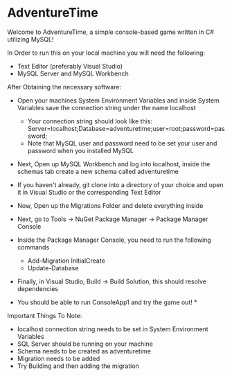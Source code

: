 # AdventureTime

Welcome to AdventureTime, a simple console-based game written in C# utilizing MySQL!

In Order to run this on your local machine you will need the following:
  - Text Editor (preferably Visual Studio)
  - MySQL Server and MySQL Workbench

After Obtaining the necessary software:
  - Open your machines System Environment Variables and inside System Variables save the connection string under the name localhost
      - Your connection string should look like this: Server=localhost;Database=adventuretime;user=root;password=password;
      - Note that MySQL user and password need to be set your user and password when you installed MySQL
  - Next, Open up MySQL Workbench and log into localhost, inside the schemas tab create a new schema called adventuretime
  - If you haven't already, git clone into a directory of your choice and open it in Visual  Studio or the corresponding Text Editor
  - Now, Open up the Migrations Folder and delete everything inside
  - Next, go to Tools -> NuGet Package Manager -> Package Manager Console
  - Inside the Package Manager Console, you need to run the following commands
      - Add-Migration InitialCreate
      - Update-Database
   
  - Finally, in Visual Studio, Build -> Build Solution, this should resolve dependencies

  * You should be able to run ConsoleApp1 and try the game out! *

Important Things To Note:
- localhost connection string needs to be set in System Environment Variables
- SQL Server should be running on your machine
- Schema needs to be created as adventuretime
- Migration needs to be added
- Try Building and then adding the migration
